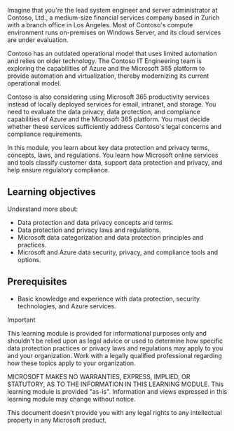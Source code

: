 Imagine that you're the lead system engineer and server administrator at Contoso, Ltd., a medium-size financial services company based in Zurich with a branch office in Los Angeles. Most of Contoso's compute environment runs on-premises on Windows Server, and its cloud services are under evaluation.

Contoso has an outdated operational model that uses limited automation and relies on older technology. The Contoso IT Engineering team is exploring the capabilities of Azure and the Microsoft 365 platform to provide automation and virtualization, thereby modernizing its current operational model.

Contoso is also considering using Microsoft 365 productivity services instead of locally deployed services for email, intranet, and storage. You need to evaluate the data privacy, data protection, and compliance capabilities of Azure and the Microsoft 365 platform. You must decide whether these services sufficiently address Contoso's legal concerns and compliance requirements.

In this module, you learn about key data protection and privacy terms, concepts, laws, and regulations. You learn how Microsoft online services and tools classify customer data, support data protection and privacy, and help ensure regulatory compliance.

## Learning objectives

Understand more about:
- Data protection and data privacy concepts and terms.
- Data protection and privacy laws and regulations.
- Microsoft data categorization and data protection principles and practices.
- Microsoft and Azure data security, privacy, and compliance tools and options.

## Prerequisites

- Basic knowledge and experience with data protection, security technologies, and Azure services.

>[!IMPORTANT]
>
>This learning module is provided for informational purposes only and shouldn't be relied upon as legal advice or used to determine how specific data protection practices or privacy laws and regulations may apply to you and your organization. Work with a legally qualified professional regarding how these topics apply to your organization.
>
>MICROSOFT MAKES NO WARRANTIES, EXPRESS, IMPLIED, OR STATUTORY, AS TO THE INFORMATION IN THIS LEARNING MODULE. This learning module is provided "as-is". Information and views expressed in this learning module may change without notice.
>
>This document doesn't provide you with any legal rights to any intellectual property in any Microsoft product.
